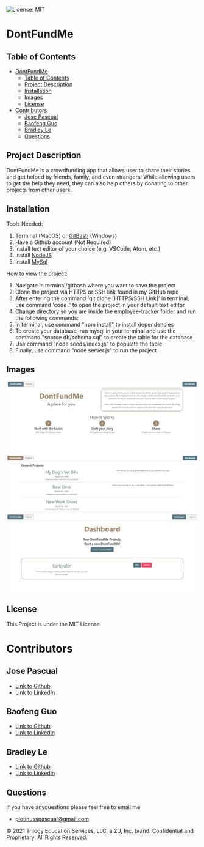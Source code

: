 ![License: MIT](https://img.shields.io/badge/License-MIT-yellow.svg)

# DontFundMe

## Table of Contents
- [DontFundMe](#dontfundme)
  - [Table of Contents](#table-of-contents)
  - [Project Description](#project-description)
  - [Installation](#installation)
  - [Images](#images)
  - [License](#license)
- [Contributors](#contributors)
  - [Jose Pascual](#jose-pascual)
  - [Baofeng Guo](#baofeng-guo)
  - [Bradley Le](#bradley-le)
  - [Questions](#questions)

## Project Description

DontFundMe is a crowdfunding app that allows user to share their stories and get helped by friends, family, and even strangers! While allowing users to get the help they need, they can also help others by donating to other projects from other users. 

## Installation
Tools Needed:

1. Terminal (MacOS) or
   [GitBash](https://gitforwindows.org/) (Windows)
2. Have a Github account (Not Required)
3. Install text editor of your choice (e.g. VSCode, Atom, etc.)
4. Install [NodeJS](https://nodejs.org/en/)
5. Install [MySql](https://dev.mysql.com/doc/mysql-installation-excerpt/5.7/en/)

How to view the project:

1. Navigate in terminal/gitbash where you want to save the project
2. Clone the project via HTTPS or SSH link found in my GitHub repo 
3. After entering the command 'git clone [HTTPS/SSH Link]' in terminal, use command 'code .' to open the project in your default text editor
4. Change directory so you are inside the employee-tracker folder and run the following commands: 
5. In terminal, use command "npm install" to install dependencies
6. To create your database, run mysql in your terminal and use the command "source db/schema.sql" to create the table for the database
7. Use command "node seeds/index.js" to populate the table 
8. Finally, use command "node server.js" to run the project

## Images
![alt text](/images/landingpage.PNG)
![alt text](/images/projects.PNG)
![alt text](/images/dashboard.PNG)

## License
This Project is under the MIT License

# Contributors
## Jose Pascual
- [Link to Github](https://www.github.com/plotinusspascual)
- [Link to LinkedIn](https://www.linkedin.com/in/jose-plotinuss-pascual/)

## Baofeng Guo
- [Link to Github](https://github.com/magickw)
- [Link to LinkedIn](https://www.linkedin.com/in/bfguo/)

## Bradley Le
- [Link to Github](https://www.github.com/plotinusspascual)
- [Link to LinkedIn](https://www.linkedin.com/in/jose-plotinuss-pascual/)

## Questions
If you have anyquestions please feel free to email me
- [plotinusspascual@gmail.com](plotinusspascual@gmail.com)

© 2021 Trilogy Education Services, LLC, a 2U, Inc. brand. Confidential and Proprietary. All Rights Reserved.
